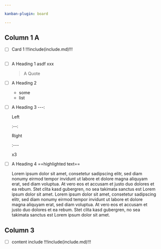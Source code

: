 ```yaml
---

kanban-plugin: board

---
```


## Column 1 A
- [ ] Card 1
  !!!include(include.md)!!!

## 
- [ ] A Heading 1 asdf xxx
  > A Quote
- [ ] A Heading 2
  - some
  - list
- [ ] A Heading 3
  ---:
  
  Left
  
  :--:
  
  Right
  
  :---
  
  x3
- [ ] A Heading 4
  ==highlighted text==
  
  Lorem ipsum dolor sit amet, consetetur sadipscing elitr, sed diam nonumy eirmod tempor invidunt ut labore et dolore magna aliquyam erat, sed diam voluptua. At vero eos et accusam et justo duo dolores et ea rebum. Stet clita kasd gubergren, no sea takimata sanctus est Lorem ipsum dolor sit amet. Lorem ipsum dolor sit amet, consetetur sadipscing elitr, sed diam nonumy eirmod tempor invidunt ut labore et dolore magna aliquyam erat, sed diam voluptua. At vero eos et accusam et justo duo dolores et ea rebum. Stet clita kasd gubergren, no sea takimata sanctus est Lorem ipsum dolor sit amet.

## Column 3
- [ ] content include
  !!!include(include.md)!!!


